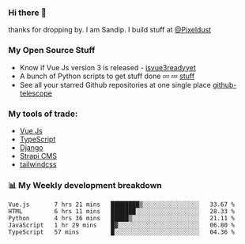 ### Hi there 👋

thanks for dropping by.
I am Sandip. I build stuff at [@Pixeldust](github.com/pixeldust-in/)

###  **My Open Source Stuff**

 - Know if Vue Js version 3 is released -  [isvue3readyyet](https://github.com/sandiprb/isvue3readyyet)
 - A bunch of Python scripts to get stuff done 💤 💤 [stuff](https://github.com/sandiprb/stuff)
 - See all your starred Github repositories at one single place [github-telescope](https://github.com/sandiprb/github-telescope)



###  **My tools of trade:**
 - [Vue Js](https://github.com/vuejs/vue/)
 - [TypeScript](https://github.com/microsoft/TypeScript)
 - [Django](github.com/django/django)
 - [Strapi CMS](github.com/strapi/strapi)
 - [tailwindcss](https://github.com/tailwindlabs/tailwindcss)


###  📊 **My Weekly development breakdown**
<!--START_SECTION:waka-->
```text
Vue.js       7 hrs 21 mins   ████████▒░░░░░░░░░░░░░░░░   33.67 % 
HTML         6 hrs 11 mins   ███████░░░░░░░░░░░░░░░░░░   28.33 % 
Python       4 hrs 36 mins   █████▒░░░░░░░░░░░░░░░░░░░   21.11 % 
JavaScript   1 hr 29 mins    █▓░░░░░░░░░░░░░░░░░░░░░░░   06.80 % 
TypeScript   57 mins         █░░░░░░░░░░░░░░░░░░░░░░░░   04.36 % 
```
<!--END_SECTION:waka-->
